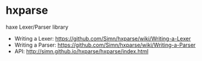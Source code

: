 hxparse
=======

haxe Lexer/Parser library

- Writing a Lexer: https://github.com/Simn/hxparse/wiki/Writing-a-Lexer
- Writing a Parser: https://github.com/Simn/hxparse/wiki/Writing-a-Parser
- API: http://simn.github.io/hxparse/hxparse/index.html
